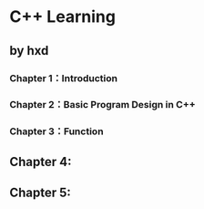 # C++ Learning 
## by hxd
### Chapter 1：Introduction
### Chapter 2：Basic Program Design in C++ 
### Chapter 3：Function

## Chapter 4: 

## Chapter 5: 

